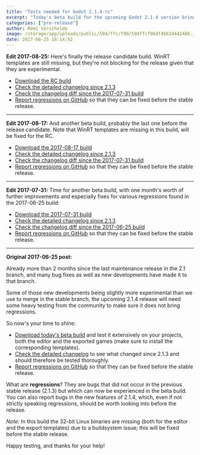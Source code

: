 ```yaml
---
title: "Tests needed for Godot 2.1.4-rc"
excerpt: "Today's beta build for the upcoming Godot 2.1.4 version brings two months worth of development, including both bug fixes and new features, some of which potentially bolder than usual - with the long wait for Godot 3.0, many 2.1.x users grow restless and push to get the latest and shiniest included in the stable branch ;) As such, testers needed to make sure everything works flawlessly!"
categories: ["pre-release"]
author: Rémi Verschelde
image: /storage/app/uploads/public/594/ffc/f90/594ffcf90df4b624442486.jpg
date: 2017-06-25 18:14:52
---
```


**Edit 2017-08-25:** Here's finally the release candidate build. WinRT templates are still missing, but they're not blocking for the release given that they are experimental.

- [Download the RC build](http://downloads.tuxfamily.org/godotengine/2.1.4/rc/)
- [Check the detailed changelog since 2.1.3](http://downloads.tuxfamily.org/godotengine/2.1.4/rc/Godot_v2.1.4-rc_changelog.txt)
- [Check the changelog diff since the 2017-07-31 build](http://downloads.tuxfamily.org/godotengine/2.1.4/rc/Godot_v2.1.4-rc_changelog_since_20170817.txt)
- [Report regressions on GitHub](https://github.com/godotengine/godot/issues/) so that they can be fixed before the stable release.

-----

**Edit 2017-08-17:** And another beta build, probably the last one before the release candidate. Note that WinRT templates are missing in this build, will be fixed for the RC.

- [Download the 2017-08-17 build](http://downloads.tuxfamily.org/godotengine/2.1.4/beta/20170817/)
- [Check the detailed changelog since 2.1.3](http://downloads.tuxfamily.org/godotengine/2.1.4/beta/20170817/Godot_v2.1.4-beta_20170817_changelog.txt)
- [Check the changelog diff since the 2017-07-31 build](http://downloads.tuxfamily.org/godotengine/2.1.4/beta/20170817/Godot_v2.1.4-beta_20170817_changelog_since_20170731.txt)
- [Report regressions on GitHub](https://github.com/godotengine/godot/issues/) so that they can be fixed before the stable release.

-----

**Edit 2017-07-31:** Time for another beta build, with one month's worth of further improvements and especially fixes for various regressions found in the 2017-06-25 build:

- [Download the 2017-07-31 build](http://downloads.tuxfamily.org/godotengine/2.1.4/beta/20170731/)
- [Check the detailed changelog since 2.1.3](http://downloads.tuxfamily.org/godotengine/2.1.4/beta/20170731/Godot_v2.1.4-beta_20170731_changelog.txt)
- [Check the changelog diff since the 2017-06-25 build](http://downloads.tuxfamily.org/godotengine/2.1.4/beta/20170731/Godot_v2.1.4-beta_20170731_changelog_since_20170625.txt)
- [Report regressions on GitHub](https://github.com/godotengine/godot/issues/) so that they can be fixed before the stable release.

-----

**Original 2017-06-25 post:**

Already more than 2 months since the last maintenance release in the 2.1 branch, and many bug fixes as well as new developments have made it to that branch.

Some of those new developments being slightly more experimental than we use to merge in the stable branch, the upcoming 2.1.4 release will need some heavy testing from the community to make sure it does not bring regressions.

So now's your time to shine:

- [Download today's beta build](http://download.tuxfamily.org/godotengine/2.1.4/beta/20170625/) and test it extensively on your projects, both the editor and the exported games (make sure to install the corresponding templates).
- [Check the detailed changelog](http://download.tuxfamily.org/godotengine/2.1.4/beta/20170625/Godot_v2.1.4-beta_20170625_changelog.txt) to see what changed since 2.1.3 and should therefore be tested thoroughly.
- [Report regressions on GitHub](https://github.com/godotengine/godot/issues/) so that they can be fixed before the stable release.

What are **regressions**? They are bugs that did not occur in the previous stable release (2.1.3) but which can now be experienced in the beta build. You can also report bugs in the new features of 2.1.4, which, even if not strictly speaking regressions, should be worth looking into before the release.

*Note:* In this build the 32-bit Linux binaries are missing (both for the editor and the export templates) due to a buildsystem issue; this will be fixed before the stable release.

Happy testing, and thanks for your help!

